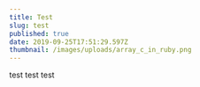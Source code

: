 ```yaml
---
title: Test
slug: test
published: true
date: 2019-09-25T17:51:29.597Z
thumbnail: /images/uploads/array_c_in_ruby.png
---
```

test test test

